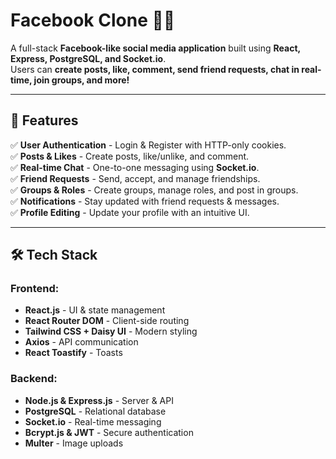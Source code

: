 # **Facebook Clone** 🏡💬  

A full-stack **Facebook-like social media application** built using **React, Express, PostgreSQL, and Socket.io**.  
Users can **create posts, like, comment, send friend requests, chat in real-time, join groups, and more!**  

---

## 🚀 **Features**
✅ **User Authentication** - Login & Register with HTTP-only cookies.  
✅ **Posts & Likes** - Create posts, like/unlike, and comment.  
✅ **Real-time Chat** - One-to-one messaging using **Socket.io**.  
✅ **Friend Requests** - Send, accept, and manage friendships.  
✅ **Groups & Roles** - Create groups, manage roles, and post in groups.  
✅ **Notifications** - Stay updated with friend requests & messages.  
✅ **Profile Editing** - Update your profile with an intuitive UI.  

---

## 🛠️ **Tech Stack**
### **Frontend:**
- **React.js** - UI & state management  
- **React Router DOM** - Client-side routing  
- **Tailwind CSS + Daisy UI** - Modern styling  
- **Axios** - API communication  
- **React Toastify** - Toasts  

### **Backend:**
- **Node.js & Express.js** - Server & API  
- **PostgreSQL** - Relational database  
- **Socket.io** - Real-time messaging  
- **Bcrypt.js & JWT** - Secure authentication  
- **Multer** - Image uploads